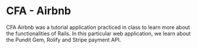 # CFA - Airbnb

CFA Airbnb was a tutorial application practiced in class to learn more about the functionalities of Rails. In this particular web application, we learn about the Pundit Gem, Rolify and Stripe payment API.
